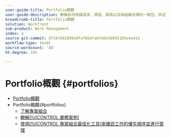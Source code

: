 ```yaml
---
user-guide-title: Portfolio概觀
user-guide-description: 瞭解如何根據成本、價值、風險以及與組織目標的一致性，排定目前和建議專案的優先順序。
breadcrumb-title: Portfolio概觀
solution: Workfront
sub-product: Work Management
index: y
source-git-commit: d7347d41099e0faf6b47a6fe0e58091105e4e41d
workflow-type: tm+mt
source-wordcount: '45'
ht-degree: 33%

---
```




# Portfolio概觀 {#portfolios}

+ [Portfolio概觀](overview.md)
+ Portfolio概觀{#portfolios}
   + [了解專案組合](overview-of-adobe-workfront-portfolios.md)
   + [瞭解[!UICONTROL 業務案例]](introduction-to-the-business-case.md)
   + [使用[!UICONTROL 專案組合最佳化工具]來確認工作的優先順序並進行管理](prioritize-and-manage-work-with-portfolios.md)

